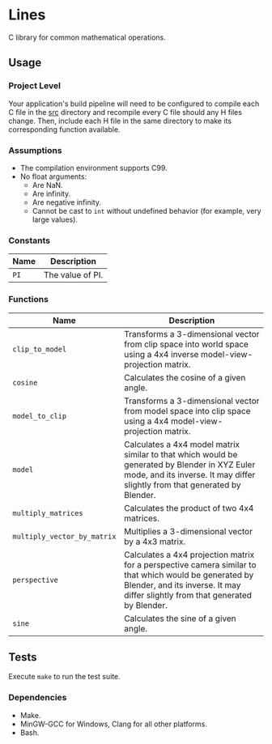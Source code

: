 # Lines

C library for common mathematical operations.

## Usage

### Project Level

Your application's build pipeline will need to be configured to compile each C
file in the [src](./src) directory and recompile every C file should any H files
change.  Then, include each H file in the same directory to make its
corresponding function available.

### Assumptions

- The compilation environment supports C99.
- No float arguments:
  - Are NaN.
  - Are infinity.
  - Are negative infinity.
  - Cannot be cast to `int` without undefined behavior (for example, very large
    values).

### Constants

| Name | Description      |
| ---- | ---------------- |
| `PI` | The value of PI. |

### Functions

| Name                        | Description                                                                                                                                                                               |
| --------------------------- | ----------------------------------------------------------------------------------------------------------------------------------------------------------------------------------------- |
| `clip_to_model`             | Transforms a 3-dimensional vector from clip space into world space using a 4x4 inverse model-view-projection matrix.                                                                      |
| `cosine`                    | Calculates the cosine of a given angle.                                                                                                                                                   |
| `model_to_clip`             | Transforms a 3-dimensional vector from model space into clip space using a 4x4 model-view-projection matrix.                                                                              |
| `model`                     | Calculates a 4x4 model matrix similar to that which would be generated by Blender in XYZ Euler mode, and its inverse.  It may differ slightly from that generated by Blender.             |
| `multiply_matrices`         | Calculates the product of two 4x4 matrices.                                                                                                                                               |
| `multiply_vector_by_matrix` | Multiplies a 3-dimensional vector by a 4x3 matrix.                                                                                                                                        |
| `perspective`               | Calculates a 4x4 projection matrix for a perspective camera similar to that which would be generated by Blender, and its inverse.  It may differ slightly from that generated by Blender. |
| `sine`                      | Calculates the sine of a given angle.                                                                                                                                                     |

## Tests

Execute `make` to run the test suite.

### Dependencies

- Make.
- MinGW-GCC for Windows, Clang for all other platforms.
- Bash.
